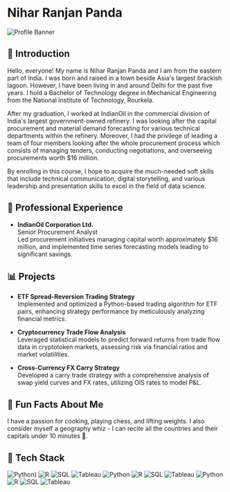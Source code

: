 # Nihar Ranjan Panda

![Profile Banner](URL_TO_PROFILE_BANNER_IMAGE)

## 👋 Introduction
Hello, everyone! My name is Nihar Ranjan Panda and I am from the eastern part of India. I was born and raised in a town beside Asia's largest brackish lagoon. However, I have been living in and around Delhi for the past five years. I hold a Bachelor of Technology degree in Mechanical Engineering from the National Institute of Technology, Rourkela.

After my graduation, I worked at IndianOil in the commercial division of India's largest government-owned refinery. I was looking after the capital procurement and material demand forecasting for various technical departments within the refinery. Moreover, I had the privilege of leading a team of four members looking after the whole procurement process which consists of managing tenders, conducting negotiations, and overseeing procurements worth $16 million. 

By enrolling in this course, I hope to acquire the much-needed soft skills that include technical communication, digital storytelling, and various leadership and presentation skills to excel in the field of data science.

  
## 💼 Professional Experience
- **IndianOil Corporation Ltd.**  
  Senior Procurement Analyst  
  Led procurement initiatives managing capital worth approximately $16 million, and implemented time series forecasting models leading to significant savings.

## 📊 Projects
- **ETF Spread-Reversion Trading Strategy**  
  Implemented and optimized a Python-based trading algorithm for ETF pairs, enhancing strategy performance by meticulously analyzing financial metrics.

- **Cryptocurrency Trade Flow Analysis**  
  Leveraged statistical models to predict forward returns from trade flow data in cryptotoken markets, assessing risk via financial ratios and market volatilities.

- **Cross-Currency FX Carry Strategy**  
  Developed a carry trade strategy with a comprehensive analysis of swap yield curves and FX rates, utilizing OIS rates to model P&L.

## 🎉 Fun Facts About Me
I have a passion for cooking, playing chess, and lifting weights. I also consider myself a geography whiz - I can recite all the countries and their capitals under 10 minutes 🤩.  




## 🔧 Tech Stack
![Python](https://camo.githubusercontent.com/0562f16a4ae7e35dae6087bf8b7805fb7e664a9e7e20ae6d163d94e56b94f32d/68747470733a2f2f696d672e736869656c64732e696f2f62616467652f707974686f6e2d3336373041303f7374796c653d666f722d7468652d6261646765266c6f676f3d707974686f6e266c6f676f436f6c6f723d666664643534))
![R](URL_TO_R_BADGE)
![SQL](https://www.google.com/url?sa=i&url=https%3A%2F%2Fpipedream.com%2Fapps%2Fmysql&psig=AOvVaw05nn5LxwepMZRlv9ykkSOp&ust=1711836434533000&source=images&cd=vfe&opi=89978449&ved=0CBIQjRxqFwoTCMCVnOe9moUDFQAAAAAdAAAAABAI)
![Tableau](URL_TO_TABLEAU_BADGE)
![Python](URL_TO_PYTHON_BADGE)
![R](URL_TO_R_BADGE)
![SQL](URL_TO_SQL_BADGE)
![Tableau](URL_TO_TABLEAU_BADGE)
![Python](URL_TO_PYTHON_BADGE)
![R](URL_TO_R_BADGE)
![SQL](URL_TO_SQL_BADGE)
![Tableau](URL_TO_TABLEAU_BADGE)
<!-- Add more tech stack badges as needed, ensure to replace URLs with the badge images URLs -->

<!-- The links to the project banner images or tech stack badges can be hosted on GitHub or any image hosting platform. -->
